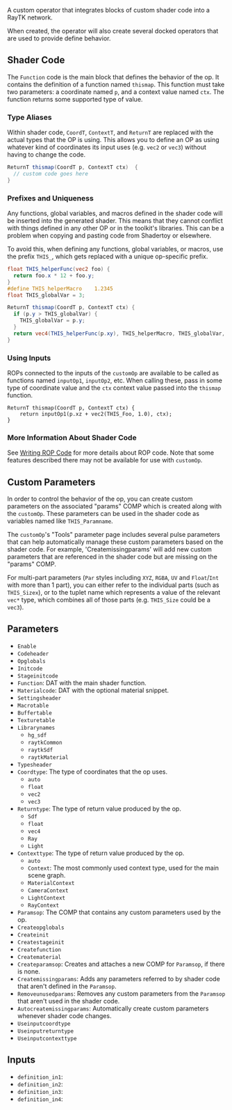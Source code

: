 A custom operator that integrates blocks of custom shader code into a RayTK network.

When created, the operator will also create several docked operators that are used
to provide define behavior.

## Shader Code

The `Function` code is the main block that defines the behavior of the op. It contains the definition of a function
named `thismap`. This function must take two parameters: a coordinate named `p`, and a context value named `ctx`. The
function returns some supported type of value.

### Type Aliases

Within shader code, `CoordT`, `ContextT`, and `ReturnT` are replaced with the actual types that the OP is using. This
allows you to define an OP as using whatever kind of coordinates its input uses (e.g. `vec2` or `vec3`) without having
to change the code.

```glsl
ReturnT thismap(CoordT p, ContextT ctx)  {
  // custom code goes here
}
```

### Prefixes and Uniqueness

Any functions, global variables, and macros defined in the shader code will be inserted into the generated shader. This
means that they cannot conflict with things defined in any other OP or in the toolkit's libraries. This can be a problem
when copying and pasting code from Shadertoy or elsewhere.

To avoid this, when defining any functions, global variables, or macros, use the prefix `THIS_`, which gets replaced
with a unique op-specific prefix.

```glsl
float THIS_helperFunc(vec2 foo) {
  return foo.x * 12 + foo.y;
}
#define THIS_helperMacro    1.2345
float THIS_globalVar = 3;

ReturnT thismap(CoordT p, ContextT ctx) {
  if (p.y > THIS_globalVar) {
    THIS_globalVar = p.y;
  }
  return vec4(THIS_helperFunc(p.xy), THIS_helperMacro, THIS_globalVar, 0.);
}
```

### Using Inputs

ROPs connected to the inputs of the `customOp` are available to be called as functions named `inputOp1`, `inputOp2`,
etc. When calling these, pass in some type of coordinate value and the `ctx` context value passed into the `thismap`
function.

```
ReturnT thismap(CoordT p, ContextT ctx) {
    return inputOp1(p.xz + vec2(THIS_Foo, 1.0), ctx);
}
```

### More Information About Shader Code

See [Writing ROP Code] for more details about ROP code. Note that some features described there may not be available for
use with `customOp`.

[Writing ROP Code]: /raytk/development/rop-code

## Custom Parameters

In order to control the behavior of the op, you can create custom parameters on the associated "params" COMP which is
created along with the `customOp`. These parameters can be used in the shader code as variables named like
`THIS_Paramname`.

The `customOp`'s "Tools" parameter page includes several pulse parameters that can help automatically manage these
custom parameters based on the shader code. For example, 'Createmissingparams' will add new custom parameters that are
referenced in the shader code but are missing on the "params" COMP.

For multi-part parameters (`Par` styles including `XYZ`, `RGBA`, `UV` and `Float`/`Int` with more than 1 part), you
can either refer to the individual parts (such as `THIS_Sizex`), or to the tuplet name which represents a value of the
relevant `vec*` type, which combines all of those parts (e.g. `THIS_Size` could be a `vec3`).

## Parameters

* `Enable`
* `Codeheader`
* `Opglobals`
* `Initcode`
* `Stageinitcode`
* `Function`: DAT with the main shader function.
* `Materialcode`: DAT with the optional material snippet.
* `Settingsheader`
* `Macrotable`
* `Buffertable`
* `Texturetable`
* `Librarynames`
  * `hg_sdf`
  * `raytkCommon`
  * `raytkSdf`
  * `raytkMaterial`
* `Typesheader`
* `Coordtype`: The type of coordinates that the op uses.
  * `auto`
  * `float`
  * `vec2`
  * `vec3`
* `Returntype`: The type of return value produced by the op.
  * `Sdf`
  * `float`
  * `vec4`
  * `Ray`
  * `Light`
* `Contexttype`: The type of return value produced by the op.
  * `auto`
  * `Context`: The most commonly used context type, used for the main scene graph.
  * `MaterialContext`
  * `CameraContext`
  * `LightContext`
  * `RayContext`
* `Paramsop`: The COMP that contains any custom parameters used by the op.
* `Createopglobals`
* `Createinit`
* `Createstageinit`
* `Createfunction`
* `Creatematerial`
* `Createparamsop`: Creates and attaches a new COMP for `Paramsop`, if there is none.
* `Createmissingparams`: Adds any parameters referred to by shader code that aren't defined in the `Paramsop`.
* `Removeunusedparams`: Removes any custom parameters from the `Paramsop` that aren't used in the shader code.
* `Autocreatemissingparams`: Automatically create custom parameters whenever shader code changes.
* `Useinputcoordtype`
* `Useinputreturntype`
* `Useinputcontexttype`

## Inputs

* `definition_in1`: 
* `definition_in2`: 
* `definition_in3`: 
* `definition_in4`: 
